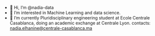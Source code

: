 - 👋 Hi, I’m @nadia-data
- 👀 I’m interested in Machine Learning and data science.
- 🌱 I’m currently Pluridisciplinary engineering student at Ecole Centrale Casablanca, doing an academic exchange at Centrale Lyon. 
contacts:
nadia.elhanine@centrale-casablanca.ma 

<!---
nadia-data/nadia-data is a ✨ special ✨ repository because its `README.md` (this file) appears on your GitHub profile.
You can click the Preview link to take a look at your changes.
--->
